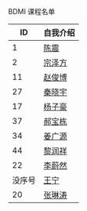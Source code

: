 BDMI 课程名单

|  ID   |   自我介绍  |
| ----  | --------  |
|   1   |   [陈震](cz.md)        |
|   2   |   [宗泽方](zzf.md)        |
|   11  | [赵俊博](11.md)  |
|   27  | [秦晓宇](27.md)  |
|   17   | [杨子豪](17.md)  |
|   37   | [郝宝栋](37.md) |
|   34   | [姜广源](34.md)|
|   44   |   [黎润祥](44.md)
|   22   | [李蔚然](22.md)|
|  没序号 | [王宁](meixuhao.md) |
|   20   |[张琳涛](20.md)|
